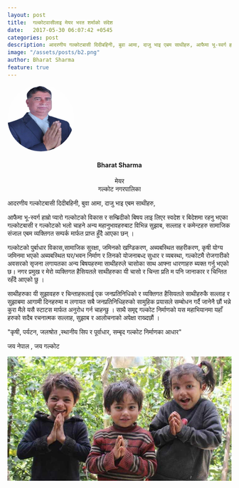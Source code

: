 ```yaml
---
layout: post
title:  गल्कोटवासीलाइ मेयर भरत शर्माको संदेश 
date:   2017-05-30 06:07:42 +0545
categories: post
description: आदरणीय गल्कोटबासी दिदीबहिनी, बुवा आमा, दाजु भाइ एबम साथीहरु, आफैमा भू-स्वर्ग हाम्रो प्यारो गल्कोटको विकास र सम्ब्रिदीको बिषय लाइ लिएर स्वदेश र बिदेशमा ...| message from Mayor of Galkot Municipality, Galkot News, Khabar, Information , Galkot, Baglung
image: "/assets/posts/b2.png"
author: Bharat Sharma
feature: true
---
```



<div class="auth"><img class="flip" src="/assets/posts/bharat22.png" height="150px;" width="150px;" style="border-radius: 50%; "> <h4 align="center">Bharat Sharma</h4><p align="center" style="font-size: 14px">मेयर<br>
गल्कोट नगरपालिका</p></div>


आदरणीय गल्कोटबासी दिदीबहिनी, बुवा आमा, दाजु भाइ एबम साथीहरु,
<br>

आफैमा भू-स्वर्ग हाम्रो प्यारो गल्कोटको विकास र सम्ब्रिदीको बिषय लाइ लिएर स्वदेश र बिदेशमा रहनु भएका गल्कोटबासी र गल्कोटको भलो चाहने अन्य महानुभावहरुबाट विभिन्न सुझाब, सल्लाह र कमेन्टहरु सामाजिक संजाल एबम व्यक्तिगत सम्पर्क मार्फत प्राप्त हुँदै आएका छन् । 

गल्कोटको पुर्बाधार विकास,सामाजिक सुरक्षा, जमिनको खण्डिकरण, अब्यबस्थित सहरीकरण, कृषी योग्य जमिनमा भएको अब्यबस्थित घर/भवन निर्माण र तिनको योजनाबध्द सुधार र व्यबस्था, गल्कोटमै रोजगारीको अवसरको सृजना लगायतका अन्य बिषयहरुमा साथीहरुले चासोका साथ आफ्ना धारणाहरु ब्यक्त गर्नु भएको छ। नगर प्रमुख र मेरो व्यक्तिगत हैसियतले साथीहरुका यी चासो र चिन्ता प्रति म पनि जानाकार र चिन्तित रहँदै आएको छु ।

साथीहरुका यी सुझावहरु र चिन्ताहरूलाई एक जनप्रतिनिधिको र व्यक्तिगत हैसियतले साथीहरुकै सल्लाह र सुझाबमा आगामी दिनहरुमा म लगायत सबै जनप्रतिनिधिहरुको सामुहिक प्रयासले सम्बोधन गर्दै जानेनै छौं भन्ने कुरा मैले यसै स्टाटस मार्फत अनुरोध गर्न चाहन्छु । साथै समृद्द गल्कोट निर्माणको यस महाभियानमा यहाँ हरुको सदैब रचनात्मक सल्लाह, सुझाब र आलोचनाको अपेक्षा राख्दछौं ।


"कृषी, पर्यटन, जलश्रोत ,स्थानीय सिप र पूर्वाधार, सम्बृद गल्कोट निर्माणका आधार"


जय नेपाल , जय गल्कोट

<img src="/images/bg.jpg" alt="welcome to galkot">